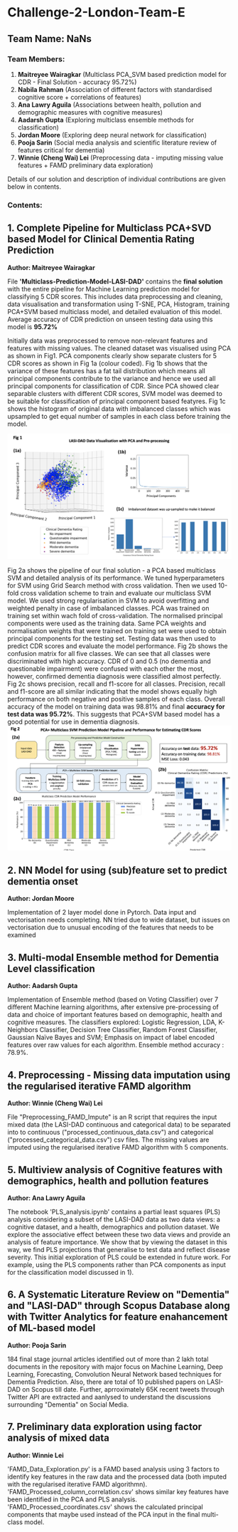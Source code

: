 # Challenge-2-London-Team-E

## Team Name: NaNs

### Team Members:
1. **Maitreyee Wairagkar** (Multiclass PCA_SVM based prediction model for CDR - Final Solution - accuracy 95.72%)
2. **Nabila Rahman** (Association of different factors with standardised cognitive score + correlations of features)
3. **Ana Lawry Aguila** (Associations between health, pollution and demographic measures with cognitive measures)
4. **Aadarsh Gupta** (Exploring multiclass ensemble methods for classification)
5. **Jordan Moore** (Exploring deep neural network for classification)
6. **Pooja Sarin** (Social media analysis and scientific literature review of features critical for dementia)
7. **Winnie (Cheng Wai) Lei** (Preprocessing data - imputing missing value features + FAMD preliminary data exploration)

Details of our solution and description of individual contributions are given below in contents.

### Contents:

## 1. Complete Pipeline for Multiclass PCA+SVD based Model for Clinical Dementia Rating Prediction
 
**Author: Maitreyee Wairagkar**

File **'Multiclass-Prediction-Model-LASI-DAD'** contains the **final solution** with the entire pipeline for Machine Learning prediction model for classifying 5 CDR scores. This includes data preprocessing and cleaning, data visualisation and transformation using T-SNE, PCA, Histogram, training PCA+SVM based multiclass model, and detailed evaluation of this model. Average accuracy of CDR prediction on unseen testing data using this model is **95.72%**

Initially data was preprocessed to remove non-relevant features and features with missing values. The cleaned dataset was visualised using PCA as shown in Fig1. PCA components clearly show separate clusters for 5 CDR scores as shown in Fig 1a (colour coded). Fig 1b shows that the variance of these features has a fat tail distribution which means all principal components contribute to the variance and hence we used all principal components for classification of CDR. Since PCA showed clear separable clusters with different CDR scores, SVM model was deemed to be suitable for classification of principal component based featyres. Fig 1c shows the histogram of original data with imbalanced classes which was upsampled to get equal number of samples in each class before training the model. 

![PCA of LASI-DAD features showing clear clusters according to CDR](https://github.com/DEMON-NEUROHACK/Challenge-2-London-Team-E/blob/main/PCA.png)

Fig 2a shows the pipeline of our final solution - a PCA based multiclass SVM and detailed analysis of its performance. We tuned hyperparameters for SVM using Grid Search method with cross validation. Then we used 10-fold cross validation scheme to train and evaluate our multiclass SVM model. We used strong regularisation in SVM to avoid overfitting and weighted penalty in case of imbalanced classes. PCA was trained on training set within wach fold of cross-validation. The normalised principal components were used as the training data. Same PCA weights and normalisation weights that were trained on training set were used to obtain principal components for the testing set. Testing data was then used to predict CDR scores and evaluate the model performance. Fig 2b shows the confusion matrix for all five classes. We can see that all classes were discriminated with high accuracy. CDR of 0 and 0.5 (no dementia and questionable impairment) were confused with each other the most, however, confirmed dementia diagnosis were classified almost perfectly. Fig 2c shows precision, recall and f1-score for all classes. Precision, recall and f1-score are all similar indicating that the model shows equally high performance on both negative and positive samples of each class. Overall accuracy of the model on training data was 98.81% and final **accuracy for test data was 95.72%**. This suggests that PCA+SVM based model has a good potential for use in dementia diagnosis.       
![FinalSolution - Multiclass Model Pipeline and Results ](https://github.com/DEMON-NEUROHACK/Challenge-2-London-Team-E/blob/main/FinalSolution-Multiclass_ModelSVM.png)

## 2. NN Model for using (sub)feature set to predict dementia onset

**Author: Jordan Moore**

Implementation of 2 layer model done in Pytorch. Data input and vectorisation needs completing. NN tried due to wide dataset, but issues on vectorisation due to unusual encoding of the features that needs to be examined


## 3. Multi-modal Ensemble method for Dementia Level classification

**Author: Aadarsh Gupta**

Implementation of Ensemble method (based on Voting Classifier) over 7 different Machine learning algorithms, after extensive pre-processing of data and choice of important features based on demographic, health and cognitive measures. The classifiers explored: Logistic Regression, LDA, K-Neighbors Classifier, Decision Tree Classifier, Random Forest Classifier, Gaussian Naïve Bayes and SVM; Emphasis on impact of label encoded features over raw values for each algorithm. Ensemble method accuracy : 78.9%.

## 4. Preprocessing - Missing data imputation using the regularised iterative FAMD algorithm

**Author: Winnie (Cheng Wai) Lei**

File "Preprocessing_FAMD_Impute" is an R script that requires the input mixed data (the LASI-DAD continuous and categorical data) to be separated into to continuous ("processed_continuous_data.csv") and categorical ("processed_categorical_data.csv") csv files. The missing values are imputed using the regularised iterative FAMD algorithm with 5 components. 

## 5. Multiview analysis of Cognitive features with demographics, health and pollution features

**Author: Ana Lawry Aguila**

The notebook 'PLS_analysis.ipynb' contains a partial least squares (PLS) analysis considering a subset of the LASI-DAD data as two data views: a cognitive dataset, and a health, demographics and pollution dataset. We explore the associative effect between these two data views and provide an analysis of feature importance. We show that by viewing the dataset in this way, we find PLS projections that generalise to test data and reflect disease severity. This initial exploration of PLS could be extended in future work. For example, using the PLS components rather than PCA components as input for the classification model discussed in 1). 

## 6. A Systematic Literature Review on "Dementia" and "LASI-DAD" through Scopus Database along with Twitter Analytics for feature enahancement of ML-based model

**Author: Pooja Sarin**

184 final stage journal articles identified out of more than 2 lakh total documents in the repository with major focus on Machine Learning, Deep Learning, Forecasting, Convolution Neural Network based techniques for Dementia Prediction. Also, there are total of 10 published papers on LASI-DAD on Scopus till date. Further, aprroximately 65K recent tweets through Twitter API are extracted and aanlysed to understand the discussions surrounding "Dementia" on Social Media. 


## 7. Preliminary data exploration using factor analysis of mixed data

**Author: Winnie Lei**

'FAMD_Data_Exploration.py' is a FAMD based analysis using 3 factors to identify key features in the raw data and the processed data (both imputed with the regularised iterative FAMD algorithmn). 'FAMD_Processed_column_correlation.csv' shows similar key features have been identified in the PCA and PLS analysis. 'FAMD_Processed_coordinates.csv' shows the calculated principal components that maybe used instead of the PCA input in the final multi-class model.
